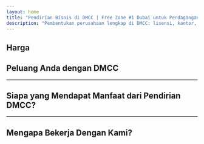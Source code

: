 ```yaml
---
layout: home
title: "Pendirian Bisnis di DMCC | Free Zone #1 Dubai untuk Perdagangan & Ekspor"
description: "Pembentukan perusahaan lengkap di DMCC: lisensi, kantor, visa, rekening bank. Dukungan profesional dengan hasil terjamin."
---
```


<!-- text="Fokus pada pertumbuhan — biarkan iMind menangani bahasa." -->
<!-- text="Ruang kelas membutuhkan waktu bertahun-tahun; iMind memberikan pemahaman real-time hari ini, dalam setiap bahasa." -->
<!-- text="Investasikan untuk pertumbuhan, bukan masalah penerjemahan. iMind menerjemahkan sementara Anda berinovasi." -->
<!-- <AuthButton text="Coba Demo Langsung →" buttonClass="brand"/> -->

<HeroSection
title="Pendaftaran Bisnis di Free Zone **DMCC**"
text="Solusi turnkey untuk perdagangan, logistik, komoditas, dan operasi bisnis internasional">

</HeroSection>

## Harga

<PricingPlans :plans="[
  {
    title: 'Pesan layanan langsung di DMCC',
    details: '**29 205** AED  **17** hari',
    items: [
      'Akses langsung tanpa perantara',
      'Tidak ada biaya tambahan',
      'Tidak ada komisi'
    ],
    linkText: 'Order directly',
    linkHref: '/guide/use-cases#negotiations',
    bullet: '💬'
  },
  {
    title: 'Pilih paket **Standard** kami untuk panduan ahli',
    details: '**36 555** AED  **17** hari',
    items: [
      'Hemat waktu',
      'Hasil yang dapat diprediksi',
      'Bantuan ahli personal',
      'Transportasi kelas bisnis ke lokasi layanan',
      'Keterlibatan minimal diperlukan'
    ],
    linkText: 'Order from expert',
    linkHref: '/guide/use-cases#operations',
    bullet: '⚡︎'
  },
  {
    title: 'Pilih paket **Premium** kami untuk panduan ahli **kelas atas**',
    details: '**42 055** AED  **15** hari',
    items: [
      'Penyambutan VIP di bandara untuk satu orang',
      'Transfer bandara-hotel-bandara kelas premium',
      'Prosedur VIP yang dipercepat',
      'Hasil terjamin',
      'Ahli personal tersedia 24/7',
      'Transportasi kelas premium ke lokasi layanan',
      'Keterlibatan minimal diperlukan'
    ],
    linkText: 'Order from expert',
    linkHref: '/guide/use-cases#operations',
    bullet: '💰'
  }
]" />

## Peluang Anda dengan DMCC

<FeatureBlock :card="{
  title: 'Pembentukan Perusahaan DMCC Layanan Lengkap',
  details: 'Dari perizinan hingga visa dan rekening bank — kami menangani seluruh proses untuk Anda.',
  items: [
    '⚡︎ Lisensi perdagangan, jasa, atau konsultasi diterbitkan dalam 5-7 hari kerja.',
    '✧ Ruang kantor atau flexi-desk di JLT (Jumeirah Lake Towers).',
    '✧ Visa residensi UAE untuk pemilik dan karyawan (masa berlaku 2 tahun).',
    '✧ Bantuan pembukaan rekening bank perusahaan di UAE.',
  ],
  link: '/guide/dmcc-setup-process',
  src: {
    light: '/content/iStock-1366951573.jpg',
    dark: '/content/iStock-1366951573.jpg',
  },
  inversion: false
}" />

<FeatureBlock :card="{
  title: 'Mengapa DMCC adalah #1 untuk Perdagangan Global',
  details: 'Free zone dengan reputasi internasional yang kuat, dipercaya oleh mitra di EU, US, dan Asia.',
  items: [
    '⚡︎ Citra bisnis yang kuat: DMCC adalah pilihan utama untuk perusahaan perdagangan.',
    '✧ 100% kepemilikan asing — tidak memerlukan mitra lokal.',
    '✧ Prosedur ekspor yang efisien, sertifikasi, dan dukungan logistik.',
    '✧ Berbagai jenis lisensi — dari perdagangan emas hingga layanan IT.',
  ],
  link: '/guide/why-dmcc',
  src: {
    light: '/content/iStock-1366951573.jpg',
    dark: '/content/iStock-1366951573.jpg',
  },
  inversion: true
}" />

<FeatureBlock :card="{
  title: 'Jaminan Kepatuhan & Mitigasi Risiko',
  details: 'Keselarasan penuh dengan peraturan UAE dan standar internasional.',
  items: [
    '⚡︎ Persiapan dokumen KYC dan perusahaan.',
    '✧ Dukungan kepatuhan UAE AML/CFT [official source](https://u.ae/en/information-and-services/business/anti-money-laundering).',
    '✧ Bantuan pendaftaran VAT, ESR, dan UBO.',
    '✧ Dukungan hukum berkelanjutan untuk bisnis Anda pasca-registrasi.',
  ],
  link: '/guide/compliance-support',
  src: {
    light: '/content/iStock-1366951573.jpg',
    dark: '/content/iStock-1366951573.jpg',
  },
  inversion: false
}" />

---

## Siapa yang Mendapat Manfaat dari Pendirian DMCC?

<FeatureCards :features="[
  {
    title: 'Perusahaan Impor-Ekspor',
    details: 'Untuk bisnis yang bersumber dari China, India, Eropa, dan Timur Tengah.',
    items: [
      'Proses kontrak dan sertifikasi yang disederhanakan.',
      'Perdagangan yang efisien pajak melalui UAE.',
      'Reputasi yang kuat dengan klien internasional.',
    ],
    linkText: 'Learn more',
    link: '/guide/dmcc-use-cases#import-export'
  },
  {
    title: 'Bisnis Perhiasan & Komoditas',
    details: 'Untuk perdagangan emas, berlian, logam, kopi, teh, dan biji-bijian.',
    items: [
      'Lisensi DMCC khusus untuk logam mulia dan komoditas.',
      'Dukungan dengan dokumentasi ekspor dan sertifikasi.',
      'Logistik yang efisien melalui JAFZA dan DP World.',
    ],
    linkText: 'Explore solutions',
    link: '/guide/dmcc-use-cases#commodities'
  },
  {
    title: 'Perusahaan Teknologi',
    details: 'SaaS, pemasaran digital, pengembangan perangkat lunak untuk klien global.',
    items: [
      'Alamat free zone bergengsi untuk kantor pusat Anda.',
      'Struktur pajak yang dioptimalkan dengan manfaat UAE.',
      'Akses ke pasar GCC dan MENA dengan lisensi DMCC.',
    ],
    linkText: 'View case studies',
    link: '/guide/dmcc-use-cases#it-business'
  }
]" />

---

## Mengapa Bekerja Dengan Kami?

<FeatureBlock :card="{
  title: 'Dukungan Ahli dari Lisensi hingga Kontrak Pertama',
  details: 'Dengan pengalaman lebih dari 7 tahun, kami mengkhususkan diri dalam pembentukan perusahaan DMCC untuk bisnis perdagangan dan ekspor. Tim hukum kami memastikan proses pendirian yang lancar dan sesuai aturan dari awal hingga akhir.',
  items: [
    '✧ Harga transparan dengan paket tetap.',
    '✧ Manajer akun khusus dan penasihat hukum untuk kasus Anda.',
    '✧ Rekam jejak terbukti dengan DMCC dan bank-bank UAE.',
  ],
  link: '/guide/our-services',
  src: {
    light: '/content/iStock-1366951573.jpg',
    dark: '/content/iStock-1366951573.jpg',
  },
  inversion: true
}" />

<AuthButton text="Dapatkan Penawaran Gratis →" buttonClass="brand"/>